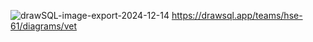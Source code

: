 ![drawSQL-image-export-2024-12-14](https://github.com/user-attachments/assets/b27f84cc-ef1e-42f6-8ca8-957c5224c6e2)
https://drawsql.app/teams/hse-61/diagrams/vet

